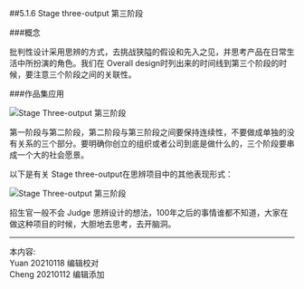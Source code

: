 
##5.1.6 Stage three-output 第三阶段

###概念

批判性设计采⽤思辨的⽅式，去挑战狭隘的假设和先⼊之见，并思考产品在日常⽣活中所扮演的⻆色。我们在 Overall design时列出来的时间线到第三个阶段的时候，要注意三个阶段之间的关联性。


###作品集应用

![ Stage Three-output 第三阶段](http://kitpic.makebi.net/2021/cdsd_15.jpg)

第一阶段与第二阶段，第二阶段与第三阶段之间要保持连续性，不要做成单独的没有关系的三个部分。要明确你创立的组织或者公司到底是做什么的，三个阶段要串成一个大的社会愿景。


以下是有关 Stage three-output在思辨项目中的其他表现形式：

![ Stage Three-output 第三阶段](http://kitpic.makebi.net/2021/cdsd_16.jpg)

招生官一般不会 Judge 思辨设计的想法，100年之后的事情谁都不知道，大家在做这种项目的时候，大胆地去思考，去开脑洞。


---
本内容:  
Yuan 20210118 编辑校对   
Cheng 20210112 编辑添加
